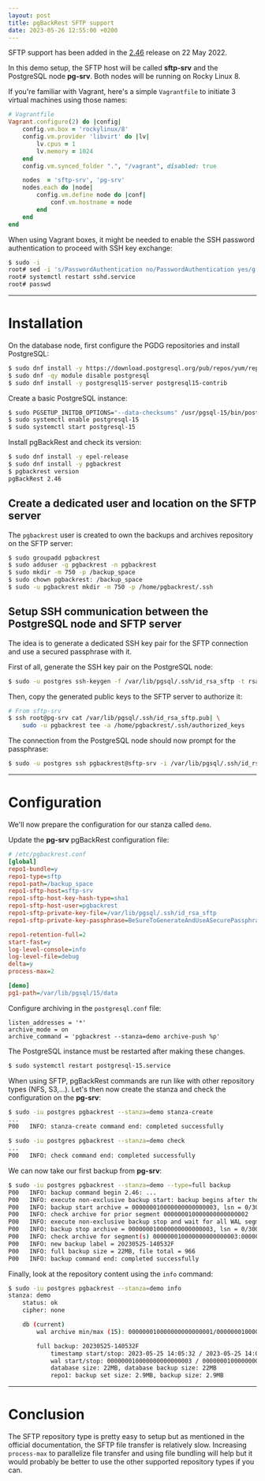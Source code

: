 ```yaml
---
layout: post
title: pgBackRest SFTP support
date: 2023-05-26 12:55:00 +0200
---
```


SFTP support has been added in the [2.46](https://github.com/pgbackrest/pgbackrest/releases/tag/release%2F2.46) release on 22 May 2022.

In this demo setup, the SFTP host will be called **sftp-srv** and the PostgreSQL node **pg-srv**. Both nodes will be running on Rocky Linux 8.

If you're familiar with Vagrant, here's a simple `Vagrantfile` to initiate 3 virtual machines using those names:

```ruby
# Vagrantfile
Vagrant.configure(2) do |config|
    config.vm.box = 'rockylinux/8'
    config.vm.provider 'libvirt' do |lv|
        lv.cpus = 1
        lv.memory = 1024
    end
    config.vm.synced_folder ".", "/vagrant", disabled: true

    nodes  = 'sftp-srv', 'pg-srv'
    nodes.each do |node|
        config.vm.define node do |conf|
            conf.vm.hostname = node
        end
    end
end
```

When using Vagrant boxes, it might be needed to enable the SSH password authentication to proceed with SSH key exchange:

```bash
$ sudo -i
root# sed -i 's/PasswordAuthentication no/PasswordAuthentication yes/g' /etc/ssh/sshd_config    
root# systemctl restart sshd.service
root# passwd
```

<!--MORE-->

-----

# Installation

On the database node, first configure the PGDG repositories and install PostgreSQL:

```bash
$ sudo dnf install -y https://download.postgresql.org/pub/repos/yum/reporpms/EL-8-x86_64/pgdg-redhat-repo-latest.noarch.rpm
$ sudo dnf -qy module disable postgresql
$ sudo dnf install -y postgresql15-server postgresql15-contrib
```

Create a basic PostgreSQL instance:

```bash
$ sudo PGSETUP_INITDB_OPTIONS="--data-checksums" /usr/pgsql-15/bin/postgresql-15-setup initdb
$ sudo systemctl enable postgresql-15
$ sudo systemctl start postgresql-15
```

Install pgBackRest and check its version:

```bash
$ sudo dnf install -y epel-release
$ sudo dnf install -y pgbackrest
$ pgbackrest version
pgBackRest 2.46
```

## Create a dedicated user and location on the SFTP server

The `pgbackrest` user is created to own the backups and archives repository on the SFTP server:

```bash
$ sudo groupadd pgbackrest
$ sudo adduser -g pgbackrest -n pgbackrest
$ sudo mkdir -m 750 -p /backup_space
$ sudo chown pgbackrest: /backup_space
$ sudo -u pgbackrest mkdir -m 750 -p /home/pgbackrest/.ssh
```

## Setup SSH communication between the PostgreSQL node and SFTP server

The idea is to generate a dedicated SSH key pair for the SFTP connection and use a secured passphrase with it.

First of all, generate the SSH key pair on the PostgreSQL node:

```bash
$ sudo -u postgres ssh-keygen -f /var/lib/pgsql/.ssh/id_rsa_sftp -t rsa -b 4096 -N "BeSureToGenerateAndUseASecurePassphrase"
```

Then, copy the generated public keys to the SFTP server to authorize it:

```bash
# From sftp-srv
$ ssh root@pg-srv cat /var/lib/pgsql/.ssh/id_rsa_sftp.pub| \
    sudo -u pgbackrest tee -a /home/pgbackrest/.ssh/authorized_keys
```

The connection from the PostgreSQL node should now prompt for the passphrase:

```bash
$ sudo -u postgres ssh pgbackrest@sftp-srv -i /var/lib/pgsql/.ssh/id_rsa_sftp
```

-----

# Configuration

We'll now prepare the configuration for our stanza called `demo`. 

Update the **pg-srv** pgBackRest configuration file:

```ini
# /etc/pgbackrest.conf
[global]
repo1-bundle=y
repo1-type=sftp
repo1-path=/backup_space
repo1-sftp-host=sftp-srv
repo1-sftp-host-key-hash-type=sha1
repo1-sftp-host-user=pgbackrest
repo1-sftp-private-key-file=/var/lib/pgsql/.ssh/id_rsa_sftp
repo1-sftp-private-key-passphrase=BeSureToGenerateAndUseASecurePassphrase

repo1-retention-full=2
start-fast=y
log-level-console=info
log-level-file=debug
delta=y
process-max=2

[demo]
pg1-path=/var/lib/pgsql/15/data
```

Configure archiving in the `postgresql.conf` file:

```
listen_addresses = '*'
archive_mode = on
archive_command = 'pgbackrest --stanza=demo archive-push %p'
```

The PostgreSQL instance must be restarted after making these changes.

```bash
$ sudo systemctl restart postgresql-15.service
```

When using SFTP, pgBackRest commands are run like with other repository types (NFS, S3,...).
Let's then now create the stanza and check the configuration on the **pg-srv**:

```bash
$ sudo -iu postgres pgbackrest --stanza=demo stanza-create
...
P00   INFO: stanza-create command end: completed successfully

$ sudo -iu postgres pgbackrest --stanza=demo check
...
P00   INFO: check command end: completed successfully
```

We can now take our first backup from **pg-srv**:

```bash
$ sudo -iu postgres pgbackrest --stanza=demo --type=full backup
P00   INFO: backup command begin 2.46: ...
P00   INFO: execute non-exclusive backup start: backup begins after the requested immediate checkpoint completes
P00   INFO: backup start archive = 000000010000000000000003, lsn = 0/3000028
P00   INFO: check archive for prior segment 000000010000000000000002
P00   INFO: execute non-exclusive backup stop and wait for all WAL segments to archive
P00   INFO: backup stop archive = 000000010000000000000003, lsn = 0/3000138
P00   INFO: check archive for segment(s) 000000010000000000000003:000000010000000000000003
P00   INFO: new backup label = 20230525-140532F
P00   INFO: full backup size = 22MB, file total = 966
P00   INFO: backup command end: completed successfully
```

Finally, look at the repository content using the `info` command:

```bash
$ sudo -iu postgres pgbackrest --stanza=demo info
stanza: demo
    status: ok
    cipher: none

    db (current)
        wal archive min/max (15): 000000010000000000000001/000000010000000000000003

        full backup: 20230525-140532F
            timestamp start/stop: 2023-05-25 14:05:32 / 2023-05-25 14:05:44
            wal start/stop: 000000010000000000000003 / 000000010000000000000003
            database size: 22MB, database backup size: 22MB
            repo1: backup set size: 2.9MB, backup size: 2.9MB
```

-----

# Conclusion

The SFTP repository type is pretty easy to setup but as mentioned in the official documentation, the SFTP file transfer is relatively slow.
Increasing `process-max` to parallelize file transfer and using file bundling will help but it would probably be better to use the other supported repository types if you can.
